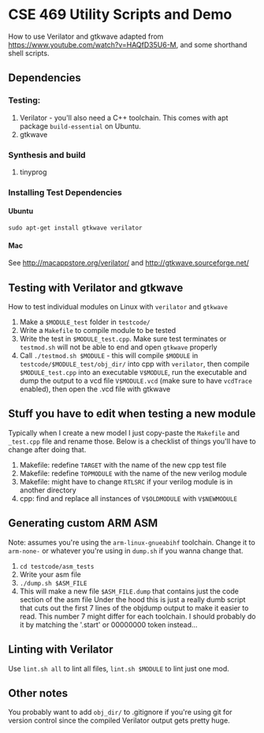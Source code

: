 # CSE 469 Utility Scripts and Demo
How to use Verilator and gtkwave adapted from https://www.youtube.com/watch?v=HAQfD35U6-M, and some shorthand shell scripts.

## Dependencies

### Testing:
1. Verilator - you'll also need a C++ toolchain. This comes with apt package `build-essential` on Ubuntu.
2. gtkwave

### Synthesis and build
1. tinyprog

### Installing Test Dependencies

#### Ubuntu
`sudo apt-get install gtkwave verilator`

#### Mac
See http://macappstore.org/verilator/ and http://gtkwave.sourceforge.net/

## Testing with Verilator and gtkwave 
How to test individual modules on Linux with `verilator` and `gtkwave`
1. Make a `$MODULE_test` folder in `testcode/`
2. Write a `Makefile` to compile module to be tested
3. Write the test in `$MODULE_test.cpp`. Make sure test terminates or `testmod.sh` will not be able to end and open `gtkwave` properly
4. Call `./testmod.sh $MODULE` - this will compile `$MODULE` in `testcode/$MODULE_test/obj_dir/` into cpp with `verilator`, then compile `$MODULE_test.cpp` into an executable `V$MODULE`, run the executable and dump the output to a vcd file `V$MODULE.vcd` (make sure to have `vcdTrace` enabled), then open the .vcd file with gtkwave

## Stuff you have to edit when testing a new module
Typically when I create a new model I just copy-paste the `Makefile` and `_test.cpp` file and rename those. Below is a checklist of things you'll have to change after doing that.
1. Makefile: redefine `TARGET` with the name of the new cpp test file
2. Makefile: redefine `TOPMODULE` with the name of the new verilog module
3. Makefile: might have to change `RTLSRC` if your verilog module is in another directory
4. cpp: find and replace all instances of `V$OLDMODULE` with `V$NEWMODULE` 

## Generating custom ARM ASM
Note: assumes you're using the `arm-linux-gnueabihf` toolchain. Change it to `arm-none-` or whatever you're using in `dump.sh` if you wanna change that.
1. `cd testcode/asm_tests`
2. Write your asm file
3. `./dump.sh $ASM_FILE`
4. This will make a new file `$ASM_FILE.dump` that contains just the code section of the asm file
Under the hood this is just a really dumb script that cuts out the first 7 lines of the objdump output to make it easier to read. This number 7 might differ for each toolchain. I should probably do it by matching the '.start' or 00000000 token instead...

## Linting with Verilator
Use `lint.sh all` to lint all files, `lint.sh $MODULE` to lint just one mod.

## Other notes
You probably want to add `obj_dir/` to .gitignore if you're using git for version control since the compiled Verilator output gets pretty huge.